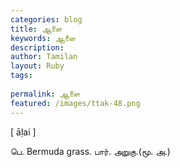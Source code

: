 ```yaml
---
categories: blog
title: ஆளை
keywords: ஆளை
description: 
author: Tamilan
layout: Ruby
tags: 
 
permalink: ஆளை
featured: /images/ttak-48.png
---
```

  
[ āḷai ]  
  
பெ. Bermuda grass. பார். அறுகு.(மூ. அ.)